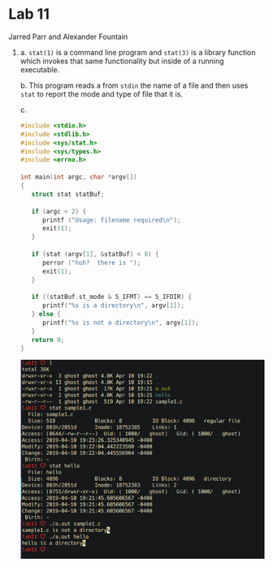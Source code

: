 # Lab 11

Jarred Parr and Alexander Fountain

1. a. `stat(1)` is a command line program and `stat(3)` is a library function which invokes that same functionality but inside of a running executable.

   b. This program reads a from `stdin` the name of a file and then uses `stat` to report the mode and type of file that it is.

   c.

   ```C
   #include <stdio.h>
   #include <stdlib.h>
   #include <sys/stat.h>
   #include <sys/types.h>
   #include <errno.h>

   int main(int argc, char *argv[])
   {
      struct stat statBuf;

      if (argc < 2) {
         printf ("Usage: filename required\n");
         exit(1);
      }

      if (stat (argv[1], &statBuf) < 0) {
         perror ("huh?  there is ");
         exit(1);
      }

      if ((statBuf.st_mode & S_IFMT) == S_IFDIR) {
         printf("%s is a directory\n", argv[1]);
      } else {
         printf("%s is not a directory\n", argv[1]);
      }
      return 0;
   }
   ```

   ![](./2019-04-10_19-25.png)

